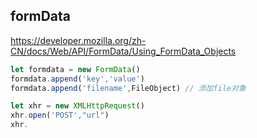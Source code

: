 ## formData

https://developer.mozilla.org/zh-CN/docs/Web/API/FormData/Using_FormData_Objects

```js
let formdata = new FormData()
formdata.append('key','value')
formdata.append('filename',FileObject) // 添加file对象

let xhr = new XMLHttpRequest()
xhr.open('POST',"url")
xhr.
```

